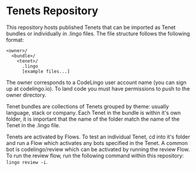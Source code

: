 # Tenets Repository

This repository hosts published Tenets that can be imported as Tenet bundles or individually in .lingo files. The file structure follows the following format:

```
<owner>/
  <bundle>/
    <tenet>/
      .lingo
      [example files...]
```

The owner corresponds to a CodeLingo user account name (you can sign up at codelingo.io). To land code you must have permissions to push to the owner directory.

Tenet bundles are collections of Tenets grouped by theme: usually language, stack or company. Each Tenet in the bundle is within it's own folder, it is important that the name of the folder match the name of the Tenet in the .lingo file.

Tenets are activated by Flows. To test an individual Tenet, cd into it's folder and run a Flow which activates any bots specified in the Tenet. A common bot is codelingo/review which can be activated by running the review Flow. To run the review flow, run the following command within this repository: `lingo review -i`.
